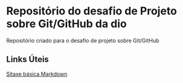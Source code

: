 # Repositório do desafio de Projeto sobre Git/GitHub da dio
Repositório criado para o desafio de projeto sobre Git/GitHub


## Links Úteis

[Sitaxe básica Markdown](https://www.markdownguide.org/basic-syntax/)
